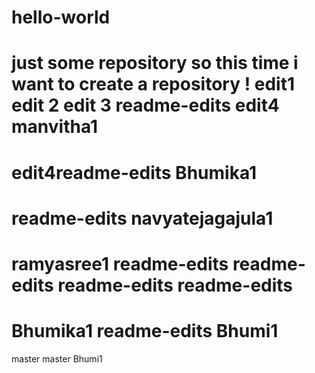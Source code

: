 # hello-world
just some repository
so this time i want to create a repository !
edit1
edit 2
edit 3
 readme-edits
edit4
manvitha1
=======
edit4readme-edits
Bhumika1
=======
 readme-edits
navyatejagajula1
=======
ramyasree1
readme-edits
 readme-edits
readme-edits
 readme-edits
=======
Bhumika1
readme-edits
Bhumi1
=======
 master
master
Bhumi1
